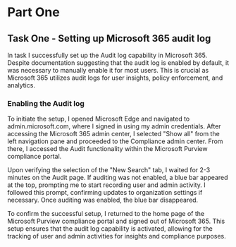 # Part One

<h2>Task One - Setting up Microsoft 365 audit log</h2>
In task I successfully set up the Audit log capability in Microsoft 365.
Despite documentation suggesting that the audit log is enabled by default, it was necessary to manually enable it for most users. 
This is crucial as Microsoft 365 utilizes audit logs for user insights, policy enforcement, and analytics.

<h3>Enabling the Audit log</h3>

To initiate the setup, I opened Microsoft Edge and navigated to admin.microsoft.com, where I signed in using my admin credentials. 
After accessing the Microsoft 365 admin center, I selected "Show all" from the left navigation pane and proceeded to the Compliance admin center. 
From there, I accessed the Audit functionality within the Microsoft Purview compliance portal.

Upon verifying the selection of the "New Search" tab, I waited for 2-3 minutes on the Audit page. 
If auditing was not enabled, a blue bar appeared at the top, prompting me to start recording user and admin activity. 
I followed this prompt, confirming updates to organization settings if necessary. Once auditing was enabled, the blue bar disappeared.

To confirm the successful setup, I returned to the home page of the Microsoft Purview compliance portal and signed out of Microsoft 365. 
This setup ensures that the audit log capability is activated, allowing for the tracking of user and admin activities for insights and compliance purposes.

<br/>
<br/>
